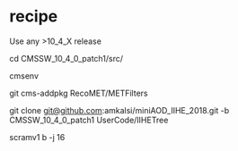 # recipe
Use any >10_4_X release


cd CMSSW_10_4_0_patch1/src/


cmsenv

git cms-addpkg RecoMET/METFilters

git clone git@github.com:amkalsi/miniAOD_IIHE_2018.git    -b CMSSW_10_4_0_patch1 UserCode/IIHETree

scramv1 b -j 16

